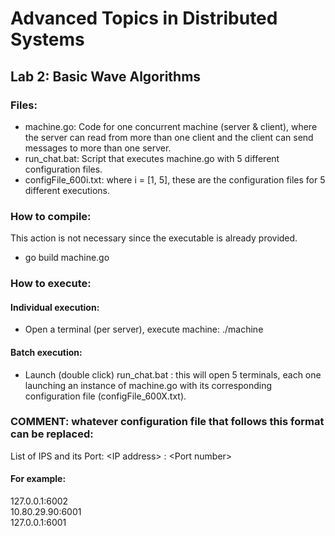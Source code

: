 # Advanced Topics in Distributed Systems

## Lab 2: Basic Wave Algorithms
### Files:
- machine.go: Code for one concurrent machine (server & client), where the server can read from more than one client and the client can send messages to more than one server.
- run_chat.bat: Script that executes machine.go with 5 different configuration files.
- configFile_600i.txt: where i = [1, 5], these are the configuration files for 5 different executions.

### How to compile:
This action is not necessary since the executable is already provided.
- go build machine.go

### How to execute:
#### Individual execution:
  - Open a terminal (per server), execute machine: ./machine <configuration file>
#### Batch execution:
  - Launch (double click) run_chat.bat : this will open 5 terminals, each one launching an instance of machine.go with its corresponding configuration file (configFile_600X.txt).

### COMMENT: whatever configuration file that follows this format can be replaced:
List of IPS and its Port: \<IP address> : \<Port number>
#### For example:
127.0.0.1:6002 \
10.80.29.90:6001 \
127.0.0.1:6001
